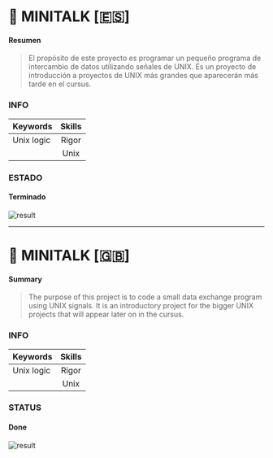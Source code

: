 
# :speech_balloon: MINITALK [:es:]

#### Resumen
>El propósito de este proyecto es programar un pequeño programa de intercambio de datos utilizando señales de UNIX. Es un proyecto de introducción a proyectos de UNIX más grandes que aparecerán más tarde en el cursus.     

### INFO

|  Keywords   |      Skills     |
|-------------|:---------------:|
| Unix logic  |      Rigor      |
|             |       Unix      |

### ESTADO
#### Terminado

<!-- ![Result](https://img.shields.io/badge/RESULT-IN_PROGRESS-inactive) -->
![result](https://img.shields.io/badge/RESULTADO-125%25-green)

<hr/>

# :speech_balloon: MINITALK [:gb:]

#### Summary 
>The purpose of this project is to code a small data exchange program using UNIX signals. It is an introductory project for the bigger UNIX projects that will appear later on in the cursus.

### INFO

|  Keywords   |      Skills     |
|-------------|:---------------:|
| Unix logic  |      Rigor      |
|             |       Unix      |

### STATUS
#### Done

![result](https://img.shields.io/badge/RESULT-1250%25-green)
<!-- ![Result](https://img.shields.io/badge/RESULT-IN_PROGRESS-inactive) -->
